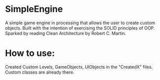 # SimpleEngine
A simple game engine in processing that allows the user to create custom objects. Built with the intention of exercising the SOLID principles of OOP. Sparked by reading Clean Architecture by Robert C. Martin.

# How to use:

Created Custom Levels, GameObjects, UIObjects in the "CreatedX" files. Custom classes are already there.
